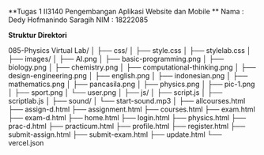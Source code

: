 **Tugas 1 II3140 Pengembangan Aplikasi Website dan Mobile **
Nama : Dedy Hofmanindo Saragih
NIM  : 18222085

**Struktur Direktori**

085-Physics Virtual Lab/
│
├── css/
│   ├── style.css
│   ├── stylelab.css
│
├── images/
│   ├── AI.png
│   ├── basic-programming.png
│   ├── biology.png
│   ├── chemistry.png
│   ├── computational-thinking.png
│   ├── design-engineering.png
│   ├── english.png
│   ├── indonesian.png
│   ├── mathematics.png
│   ├── pancasila.png
│   ├── physics.png
│   ├── pic-1.png
│   ├── sport.png
│   └── user.png
│
├── js/
│   ├── script.js
│   ├── scriptlab.js
│
├── sound/
│   └── start-sound.mp3
│
├── allcourses.html
├── assign-d.html
├── assignment.html
├── courses.html
├── exam.html
├── exam-d.html
├── home.html
├── login.html
├── physics.html
├── prac-d.html
├── practicum.html
├── profile.html
├── register.html
├── submit-assign.html
├── submit-exam.html
├── update.html
└── vercel.json
